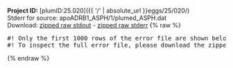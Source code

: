 **Project ID:** [plumID:25.020]({{ '/' | absolute_url }}eggs/25/020/)  
Stderr for source:  apoADRB1_ASPH/1/plumed_ASPH.dat   
Download: [zipped raw stdout](plumed_ASPH.dat.plumed_master.stdout.txt.zip) - [zipped raw stderr](plumed_ASPH.dat.plumed_master.stderr.txt.zip) 
{% raw %}
<pre>
#! Only the first 1000 rows of the error file are shown below
#! To inspect the full error file, please download the zipped raw stderr file above
</pre>
{% endraw %}

